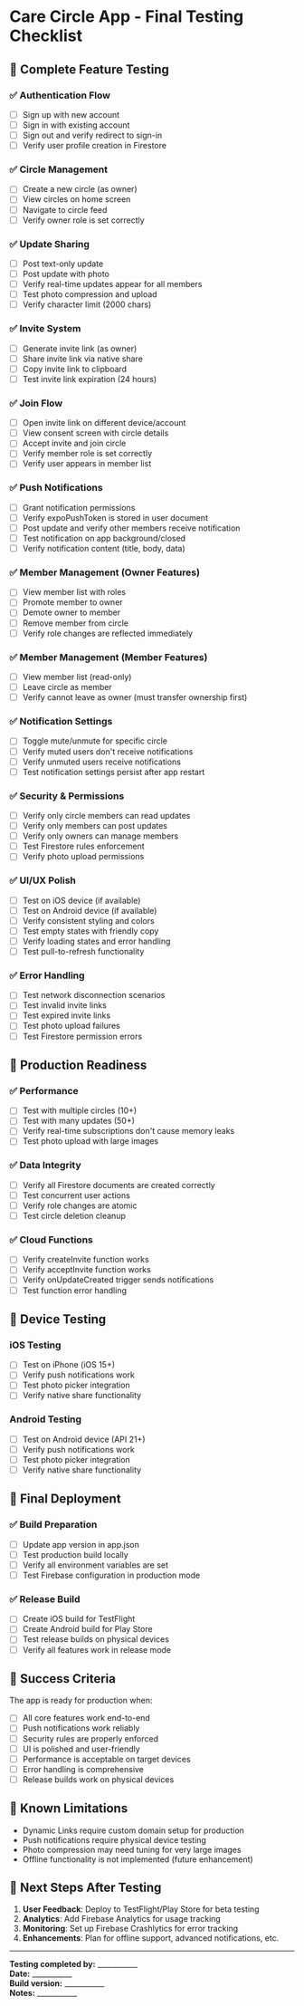 # Care Circle App - Final Testing Checklist

## 🎯 Complete Feature Testing

### ✅ Authentication Flow
- [ ] Sign up with new account
- [ ] Sign in with existing account  
- [ ] Sign out and verify redirect to sign-in
- [ ] Verify user profile creation in Firestore

### ✅ Circle Management
- [ ] Create a new circle (as owner)
- [ ] View circles on home screen
- [ ] Navigate to circle feed
- [ ] Verify owner role is set correctly

### ✅ Update Sharing
- [ ] Post text-only update
- [ ] Post update with photo
- [ ] Verify real-time updates appear for all members
- [ ] Test photo compression and upload
- [ ] Verify character limit (2000 chars)

### ✅ Invite System
- [ ] Generate invite link (as owner)
- [ ] Share invite link via native share
- [ ] Copy invite link to clipboard
- [ ] Test invite link expiration (24 hours)

### ✅ Join Flow
- [ ] Open invite link on different device/account
- [ ] View consent screen with circle details
- [ ] Accept invite and join circle
- [ ] Verify member role is set correctly
- [ ] Verify user appears in member list

### ✅ Push Notifications
- [ ] Grant notification permissions
- [ ] Verify expoPushToken is stored in user document
- [ ] Post update and verify other members receive notification
- [ ] Test notification on app background/closed
- [ ] Verify notification content (title, body, data)

### ✅ Member Management (Owner Features)
- [ ] View member list with roles
- [ ] Promote member to owner
- [ ] Demote owner to member  
- [ ] Remove member from circle
- [ ] Verify role changes are reflected immediately

### ✅ Member Management (Member Features)
- [ ] View member list (read-only)
- [ ] Leave circle as member
- [ ] Verify cannot leave as owner (must transfer ownership first)

### ✅ Notification Settings
- [ ] Toggle mute/unmute for specific circle
- [ ] Verify muted users don't receive notifications
- [ ] Verify unmuted users receive notifications
- [ ] Test notification settings persist after app restart

### ✅ Security & Permissions
- [ ] Verify only circle members can read updates
- [ ] Verify only members can post updates
- [ ] Verify only owners can manage members
- [ ] Test Firestore rules enforcement
- [ ] Verify photo upload permissions

### ✅ UI/UX Polish
- [ ] Test on iOS device (if available)
- [ ] Test on Android device (if available)
- [ ] Verify consistent styling and colors
- [ ] Test empty states with friendly copy
- [ ] Verify loading states and error handling
- [ ] Test pull-to-refresh functionality

### ✅ Error Handling
- [ ] Test network disconnection scenarios
- [ ] Test invalid invite links
- [ ] Test expired invite links
- [ ] Test photo upload failures
- [ ] Test Firestore permission errors

## 🚀 Production Readiness

### ✅ Performance
- [ ] Test with multiple circles (10+)
- [ ] Test with many updates (50+)
- [ ] Verify real-time subscriptions don't cause memory leaks
- [ ] Test photo upload with large images

### ✅ Data Integrity
- [ ] Verify all Firestore documents are created correctly
- [ ] Test concurrent user actions
- [ ] Verify role changes are atomic
- [ ] Test circle deletion cleanup

### ✅ Cloud Functions
- [ ] Verify createInvite function works
- [ ] Verify acceptInvite function works
- [ ] Verify onUpdateCreated trigger sends notifications
- [ ] Test function error handling

## 📱 Device Testing

### iOS Testing
- [ ] Test on iPhone (iOS 15+)
- [ ] Verify push notifications work
- [ ] Test photo picker integration
- [ ] Verify native share functionality

### Android Testing  
- [ ] Test on Android device (API 21+)
- [ ] Verify push notifications work
- [ ] Test photo picker integration
- [ ] Verify native share functionality

## 🔧 Final Deployment

### ✅ Build Preparation
- [ ] Update app version in app.json
- [ ] Test production build locally
- [ ] Verify all environment variables are set
- [ ] Test Firebase configuration in production mode

### ✅ Release Build
- [ ] Create iOS build for TestFlight
- [ ] Create Android build for Play Store
- [ ] Test release builds on physical devices
- [ ] Verify all features work in release mode

## 🎉 Success Criteria

The app is ready for production when:
- [ ] All core features work end-to-end
- [ ] Push notifications work reliably
- [ ] Security rules are properly enforced
- [ ] UI is polished and user-friendly
- [ ] Performance is acceptable on target devices
- [ ] Error handling is comprehensive
- [ ] Release builds work on physical devices

## 📝 Known Limitations

- Dynamic Links require custom domain setup for production
- Push notifications require physical device testing
- Photo compression may need tuning for very large images
- Offline functionality is not implemented (future enhancement)

## 🚀 Next Steps After Testing

1. **User Feedback**: Deploy to TestFlight/Play Store for beta testing
2. **Analytics**: Add Firebase Analytics for usage tracking
3. **Monitoring**: Set up Firebase Crashlytics for error tracking
4. **Enhancements**: Plan for offline support, advanced notifications, etc.

---

**Testing completed by:** ___________  
**Date:** ___________  
**Build version:** ___________  
**Notes:** ___________

